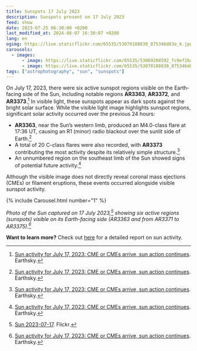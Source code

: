```yaml
---
title: Sunspots 17 July 2023
description: Sunspots present on 17 July 2023
feed: show
date: 2023-07-25 06:30:00 +0200
last_modified_at: 2024-08-07 16:30:07 +0200
lang: en
ogimg: https://live.staticflickr.com/65535/53070188830_875346d83e_k.jpg
carousels:
  - images:
      - image: https://live.staticflickr.com/65535/53069208592_fc9ef2ba10_k.jpg
      - image: https://live.staticflickr.com/65535/53070188830_875346d83e_k.jpg
tags: ["astrophotography", "sun", "sunspots"]
---
```


On July 17, 2023, there were six active sunspot regions visible on the Earth-facing side of the Sun, including notable regions **AR3363**, **AR3372**, and **AR3373**.[^1] In visible light, these sunspots appear as dark spots against the bright solar surface.
While the visible light image highlights sunspot regions, significant solar activity occurred over the previous 24 hours:
- **AR3363**, near the Sun’s western limb, produced an M4.0-class flare at 17:36 UT, causing an R1 (minor) radio blackout over the sunlit side of Earth.[^1]
- A total of 20 C-class flares were also recorded, with **AR3373** contributing the most activity despite its relatively simple structure.[^1]
- An unnumbered region on the southeast limb of the Sun showed signs of potential future activity.[^1]

Although the visible image does not directly reveal coronal mass ejections (CMEs) or filament eruptions, these events occurred alongside visible sunspot activity.

{% include Carousel.html number="1" %}

*Photo of the Sun captured on 17 July 2023,[^2] showing six active regions (sunspots) visible on its Earth-facing side (AR3363 and from AR3371 to AR3375).[^1]*

**Want to learn more?** Check out [here](https://earthsky.org/sun/sun-activity-archive-for-july-2023) for a detailed report on sun activity.


[^1]: [Sun activity for July 17, 2023: CME or CMEs arrive, sun action continues](https://earthsky.org/sun/sun-activity-archive-for-july-2023/#:~:text=Sun%20activity%20for%20July%2017,%202023). Earthsky.
[^2]: [Sun 2023-07-17](https://www.flickr.com/photos/edoardo_tosin/albums/72177720310019538). Flickr.
